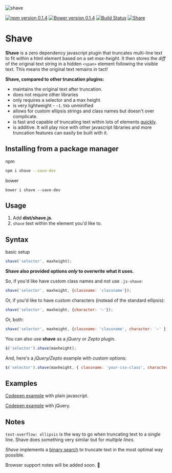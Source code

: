 ![shave](http://imgh.us/shave.svg)

[![npm version 0.1.4](https://badge.fury.io/js/shave.svg)](https://www.npmjs.com/package/shave)
[![Bower version 0.1.4](https://badge.fury.io/bo/shave.svg)](https://github.com/dollarshaveclub/shave)
[![Build Status](https://travis-ci.org/dollarshaveclub/shave.svg?branch=master)](https://travis-ci.org/dollarshaveclub/shave)
[![Share](https://img.shields.io/twitter/url/http/shields.io.svg?style=social&maxAge=2592000)](https://twitter.com/home?status=Shave%20is%20a%200%20dep%20js%20lib%20that%20truncates%20multiline%20text%20to%20fit%20within%20a%20html%20element%20%E2%9C%81https%3A%2F%2Fgithub.com%2Fdollarshaveclub%2Fshave%20%40DSCEngineering%20%23JavaScript%20%F0%9F%92%AA)
# Shave

**Shave** is a zero dependency javascript plugin that truncates multi-line text to fit within a html element based on a set *max-height*. It then stores the _diff_ of the original text string in a hidden `<span>` element following the visible text. This means the original text remains in tact!

**Shave, compared to other truncation plugins:**
-   maintains the original text after truncation.
-   does not require other libraries
-   only requires a selector and a max height
-   is very lightweight - `~1.5kb` unminified
-   allows for custom ellipsis strings and class names but doesn't over complicate.
-   is fast and capable of truncating text within lots of elements [quickly](http://codepen.io/pwfisher/full/ozVAyr/).
-   is additive. It will play nice with other javascript libraries and more truncation features can easily be built with it.

## Installing from a package manager

npm
```sh
npm i shave --save-dev
```
bower
```
bower i shave --save-dev
```

## Usage

1. Add **dist/shave.js**.
3. `shave` text within the element you'd like to.

## Syntax

basic setup
```javascript
shave('selector', maxheight);
```
**Shave also provided options _only_ to overwrite what it uses.**

So, if you'd like have custom class names and not use `.js-shave`:
```javascript
shave('selector', maxheight, {classname: 'classname'});
```
Or, if you'd like to have custom characters (instead of the standard ellipsis):
```javascript
shave('selector', maxheight, {character: '✁'});
```
Or, both:
```javascript
shave('selector', maxheight, {classname: 'classname', character: '✁' });
```
You can also use **shave** as a _jQuery_ or _Zepto_ plugin.
```javascript
$('selector').shave(maxheight);
```
And, here's a _jQuery/Zepto_ example with custom options:
```javascript
$('selector').shave(maxheight, { classname: 'your-css-class', character: '✁'  });
```

## Examples

[Codepen example](http://codepen.io/yowainwright/pen/5f471214df90f43c7996c5914c88e858/) with plain javascript.

[Codepen example](http://codepen.io/yowainwright/pen/c35ad7a281bc58ce6f89d2adb94c5d14/) with jQuery.

## Notes

`text-overflow: ellipsis` is the way to go when truncating text to a single line. Shave does something very similar but for _multiple lines_.

 _Shave_ implements a [binary search](http://oli.me.uk/2013/06/08/searching-javascript-arrays-with-a-binary-search/) to truncate text in the most optimal way possible.

Browser support notes will be added soon. 🍻
